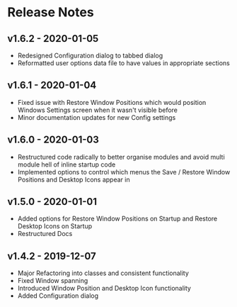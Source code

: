 # Release Notes

## v1.6.2 - 2020-01-05

- Redesigned Configuration dialog to tabbed dialog
- Reformatted user options data file to have values in appropriate sections

## v1.6.1 - 2020-01-04

- Fixed issue with Restore Window Positions which would position Windows Settings screen when it wasn't visible before
- Minor documentation updates for new Config settings

## v1.6.0 - 2020-01-03

- Restructured code radically to better organise modules and avoid multi module hell of inline startup code
- Implemented options to control which menus the Save / Restore Window Positions and Desktop Icons appear in

## v1.5.0 - 2020-01-01

- Added options for Restore Window Positions on Startup and Restore Desktop Icons on Startup
- Restructured Docs

## v1.4.2 - 2019-12-07

- Major Refactoring into classes and consistent functionality
- Fixed Window spanning
- Introduced Window Position and Desktop Icon functionality
- Added Configuration dialog
